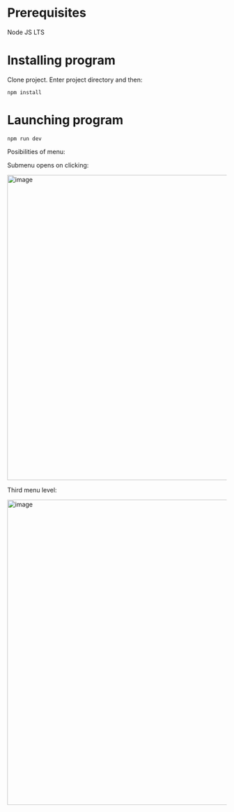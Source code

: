 # Prerequisites

Node JS LTS

# Installing program

Clone project. Enter project directory and then:
```
npm install
```

# Launching program
```
npm run dev
```

Posibilities of menu:

Submenu opens on clicking:

<img width="700" alt="image" src="https://user-images.githubusercontent.com/89318823/213149751-e3c43c60-a831-4453-a421-8d3149e0af5e.png">

Third menu level:

<img width="700" alt="image" src="https://user-images.githubusercontent.com/89318823/213149492-5f8fe1da-e641-4c3b-a4dd-385dfbac3589.png">
